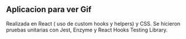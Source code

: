 ## Aplicacion para ver Gif

Realizada en React ( uso de custom hooks y helpers) y CSS. Se hicieron pruebas unitarias con Jest, Enzyme y React Hooks Testing Library.
